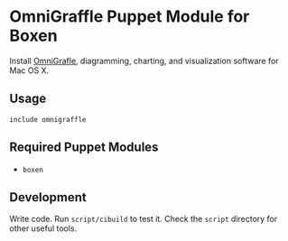 # OmniGraffle Puppet Module for Boxen

Install [OmniGrafle](http://www.omnigroup.com/products/omnigraffle/), diagramming, charting, and visualization software for Mac OS X.

## Usage

```puppet
include omnigraffle
```

## Required Puppet Modules

* `boxen`

## Development

Write code. Run `script/cibuild` to test it. Check the `script`
directory for other useful tools.
